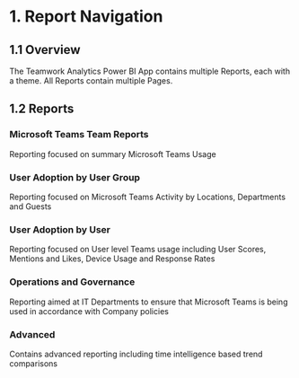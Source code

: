 # 1. Report Navigation

## 1.1  Overview

The Teamwork Analytics Power BI App contains multiple Reports, each with a theme. All Reports contain multiple Pages. 


## 1.2  Reports

### Microsoft Teams Team Reports
Reporting focused on summary Microsoft Teams Usage

### User Adoption by User Group
Reporting focused on Microsoft Teams Activity by Locations, Departments and Guests

### User Adoption by User
Reporting focused on User level Teams usage including User Scores, Mentions and Likes, Device Usage and Response Rates 

### Operations and Governance
Reporting aimed at IT Departments to ensure that Microsoft Teams is being used in accordance with Company policies

### Advanced
Contains advanced reporting including time intelligence based trend comparisons

